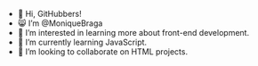 - 👋 Hi, GitHubbers! 
- 😸 I’m @MoniqueBraga
- 👀 I’m interested in learning more about front-end development.
- 🌱 I’m currently learning JavaScript.
- 💞️ I’m looking to collaborate on HTML projects.

<!---
MoniqueBraga/MoniqueBraga is a ✨ special ✨ repository because its `README.md` (this file) appears on your GitHub profile.
You can click the Preview link to take a look at your changes.
- 📫 How to reach me ...

--->
